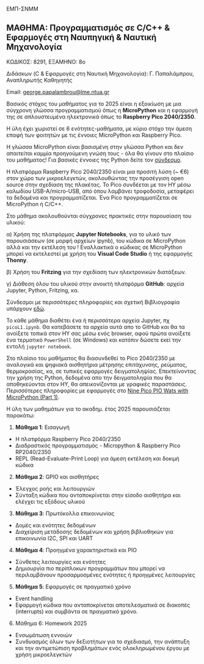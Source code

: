 ΕΜΠ-ΣΝΜΜ

<h2>ΜΑΘΗΜΑ: Προγραμματισμός σε C/C++ & Εφαρμογές στη Ναυπηγική & Ναυτική Μηχανολογία </h2>

ΚΩΔΙΚΟΣ: 8291, ΕΞΑΜΗΝΟ: 8ο 

Διδάσκων (C & Εφαρμογές στη Ναυτική Μηχανολογία): Γ. Παπαλάμπρου, Αναπληρωτής Καθηγητής

Email: george.papalambrou@lme.ntua.gr



Βασικός στόχος του μαθήματος για το 2025 είναι η εξοικίωση με μια σύγχρονη γλώσσα προγραμματισμού όπως η **MicroPython** 
και η εφαρμογή της σε απλουστευμένα ηλεκτρονικά όπως το **Raspberry Pico 2040/2350**.

Η ύλη έχει χωριστεί σε 6 ενότητες-μαθήματα, με κύριο στόχο την άμεση επαφή των φοιτητών με τις έννοιες MicroPython και Raspberry Pico.

Η γλώσσα MicroPython είναι βασισμένη στην γλώσσα Python και δεν απαιτείται καμμία προηγούμενη γνώση τους - όλα θα γίνουν στο πλαίσιο του μαθήματος! Για βασικές έννοιες της Python δείτε τον [σύνδεσμο](python_intro.md).

Η πλατφόρμα Raspberry Pico 2040/2350 είναι μια προσιτή λύση (~ €6) στον χώρο των μικροελεγκτών, ακολουθώντας την προσέγγιση open source στην σχεδίαση της πλακέτας. To Pico συνδέεται με τον ΗΥ μέσω καλωδίου USB-A/micro-USB, από όπου λαμβάνει τροφοδοσία, μεταφέρει τα δεδομένα και προγραμματίζεται. Ένα Pico προγραμματίζεται σε MicroPython ή C/C++.

Στο μάθημα ακολουθούνται σύγχρονες πρακτικές στην παρουσίαση του υλικού: 

α) Χρήση της πλατφόρμας **Jupyter Notebooks**, για το υλικό των παρουσιάσεων (σε μορφή αρχείων ipynb), του κώδικα σε MicroPython 
αλλά και την εκτέλεση του ! 
Εναλλακτικά  ο κώδικας σε MicroPython μπορεί να εκτελεστεί με χρήση του **Visual Code Studio** ή της εφαρμογής **Thonny**.

β) Χρήση του **Fritzing** για την σχεδίαση των ηλεκτρονικών διατάξεων.

γ) Διάθεση όλου του υλικού στην ανοικτή πλατφόρμα **GitHub**: αρχεία Jupyter, Python, Fritzing, κα.

Σύνδεσμοι με περισσότερες πληροφορίες και σχετική Βιβλιογραφία υπάρχουν [εδώ](Bibliography.md).

Το κάθε μάθημα διαθέτει ένα ή περισσότερα αρχεία Jupyter, πχ `picoL1.ipynb`. Θα κατεβάσετε τα αρχεία αυτά απο το GitHub και θα τα ανοίξετε τοπικά στον ΗΥ σας μέσω ενός browser, αφού πρώτα ανοίξετε ένα τερματικό `PowerShell` (σε Windows) και κατόπιν δώσετε εκεί την εντολή `jupyter notebook`.  

Στο πλαίσιο του μαθήματος θα διασυνδεθεί το Pico 2040/2350 με  αναλογικά και ψηφιακά αισθητήρια μέτρησης επιτάχυνσης, ρεύματος, θερμοκρασίας, κα, σε τυπικές εφαρμογές δειγματοληψίας. Επεκτείνοντας την χρήση της Python, δεδομένα απο την δειγματοληψία που θα αποθηκεύονται στον ΗΥ, θα απεικονίζονται με γραφικές παραστάσεις. Περισσότερες πληροφορίες με εφαρμογές στο [Nine Pico PIO Wats with MicroPython (Part 1)](https://medium.com/towards-data-science/nine-pico-pio-wats-with-micropython-part-1-82b80fb84473).


Η ύλη των μαθημάτων για το ακαδημ. έτος 2025 παρουσιάζεται παρακάτω:

1. **Μάθημα 1**: Εισαγωγή
- Η πλατφόρμα Raspberry Pico 2040/2350
- Διαδραστικός προγραμματισμός - Micropython & Raspberry Pico RP2040/2350
- REPL (Read-Evaluate-Print Loop) για άμεση εκτέλεση και δοκιμή κώδικα
2. **Μάθημα 2**: GPIO και αισθητήρες
- Έλεγχος ροής και λειτουργιών
- Σύνταξη κώδικα που ανταποκρίνεται στην είσοδο αισθητήρα και ελέγχει τις εξόδους υλικού
3. **Μάθημα 3**: Πρωτόκολλα επικοινωνίας
- Δομές και ενότητες δεδομένων
- Διαχείριση μετάδοσης δεδομένων και χρήση βιβλιοθηκών για επικοινωνία I2C, SPI και UART
4. **Μάθημα 4**: Προηγμένα χαρακτηριστικά και PIO
- Σύνθετες λειτουργίες και ενότητες
- Δημιουργία πιο περίπλοκων προγραμμάτων που μπορεί να περιλαμβάνουν προσαρμοσμένες ενότητες ή προηγμένες λειτουργίες
5. **Μάθημα 5**: Εφαρμογές σε πραγματικό χρόνο
- Event handling
- Εφαρμογή κώδικα που ανταποκρίνεται αποτελεσματικά σε διακοπές (interrupts) και συμβάντα σε πραγματικό χρόνο.
6. Μάθημα 6: Homework 2025
- Ενσωμάτωση εννοιών
- Συνδυασμός όλων των δεξιοτήτων για το σχεδιασμό, την ανάπτυξη και την αντιμετώπιση προβλημάτων ενός ολοκληρωμένου έργου με χρήση μικροελεγκτών



